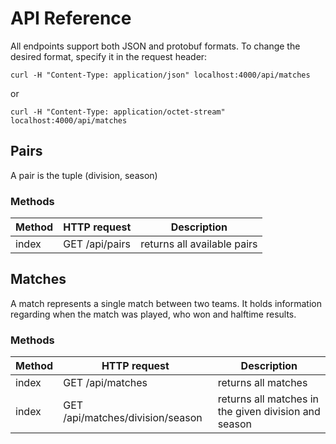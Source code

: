 # API Reference

All endpoints support both JSON and protobuf formats.
To change the desired format, specify it in the request header:

```
curl -H "Content-Type: application/json" localhost:4000/api/matches
```

or

```
curl -H "Content-Type: application/octet-stream" localhost:4000/api/matches
```


## Pairs

A pair is the tuple (division, season)

### Methods

| Method | HTTP request   | Description                 |
|--------|----------------|-----------------------------|
| index  | GET /api/pairs | returns all available pairs |


## Matches

A match represents a single match between two teams.
It holds information regarding when the match was played, who won and halftime
results.


### Methods

| Method | HTTP request                     | Description                                          |
|--------|----------------------------------|------------------------------------------------------|
| index  | GET /api/matches                 | returns all matches                                  |
| index  | GET /api/matches/division/season | returns all matches in the given division and season |
